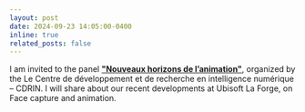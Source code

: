 ```yaml
---
layout: post
date: 2024-09-23 14:05:00-0400
inline: true
related_posts: false
---
```


I am invited to the panel **["Nouveaux horizons de l’animation"](https://www.cdrin.com/dialogues-numeriques/)**, organized by the Le Centre de développement et de recherche en intelligence numérique – CDRIN. I will share about our recent developments at Ubisoft La Forge, on Face capture and animation. 